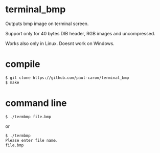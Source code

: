 # terminal_bmp
Outputs bmp image on terminal screen. 

Support only for 40 bytes DIB header, RGB images and uncompressed.

Works also only in Linux. Doesnt work on Windows.

# compile
``` sh
$ git clone https://github.com/paul-caron/terminal_bmp
$ make
```

# command line
``` sh
$ ./termbmp file.bmp
```
or

``` sh
$ ./termbmp
Please enter file name.
file.bmp
```
